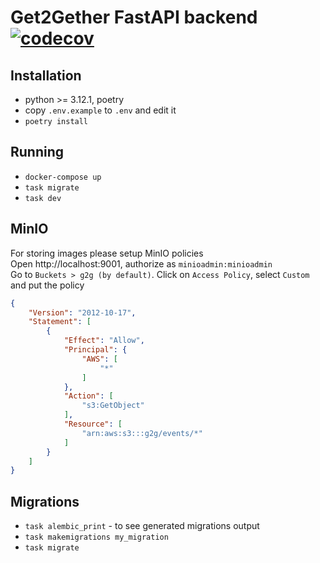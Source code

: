 # Get2Gether FastAPI backend [![codecov](https://codecov.io/github/app-get2gether/get2gether.app/branch/main/graph/badge.svg?token=YCAKITUCIR&flags=fastapi)](https://codecov.io/github/app-get2gether/get2gether.app)

## Installation

* python >= 3.12.1, poetry
* copy `.env.example` to `.env` and edit it
* `poetry install`

## Running

* `docker-compose up`
* `task migrate`
* `task dev`

## MinIO

For storing images please setup MinIO policies  
Open http://localhost:9001, authorize as `minioadmin:minioadmin`  
Go to `Buckets > g2g (by default)`. Click on `Access Policy`, select `Custom` and put the policy
```json
{
    "Version": "2012-10-17",
    "Statement": [
        {
            "Effect": "Allow",
            "Principal": {
                "AWS": [
                    "*"
                ]
            },
            "Action": [
                "s3:GetObject"
            ],
            "Resource": [
                "arn:aws:s3:::g2g/events/*"
            ]
        }
    ]
}
```

## Migrations

* `task alembic_print` - to see generated migrations output
* `task makemigrations my_migration`
* `task migrate`
